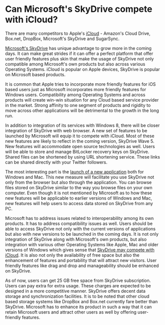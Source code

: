 # Can Microsoft's SkyDrive compete with iCloud?

There are many competitors to Apple's <a href="http://www.apple.com/icloud/">iCloud</a> - Amazon's Cloud Drive, Box.net, DropBox, Microsoft's SkyDrive and SugarSync. 

<a href="http://explore.live.com/skydrive">Microsoft's SkyDrive</a> has unique advantage to grow more in the coming days. It can make great strides if it can offer a perfect platform that offer user friendly features plus skin that make the usage of SkyDrive not only compatible among Microsoft's own products but also across various Operating Systems. iCloud is popular on Apple devices, SkyDrive is popular on Microsoft based products.

It is common that Apple tries to incorporate more friendly features for iOS based users just as Microsoft incorporates more friendly features for Windows users. Compatibility among Operating Systems and across products will create win-win situation for any Cloud based service provider in the market. Strong affinity to one segment of products and rigidity to move across other applications will be detrimental to the growth in the long run.

In addition to integration of its services with Windows 8, there will be closer integration of SkyDrive with web browser. A new set of features to be launched by Microsoft will equip it to compete with iCloud. Most of these new features are likely to reflect in the coming version, SkyDrive Wave 5. New features will accommodate open source technologies as well. Users will be able to store and manage BitLocker recovery keys on SkyDrive. Shared files can be shortened by using URL shortening service. These links can be shared directly with your Twitter followers. 

The most interesting part is the <a href="http://www.pinoytechnologies.com/microsoft-will-integrate-skydrive-app-to-windows-8/">launch of a new application</a> both for Windows and Mac. This new measure will facilitate you use SkyDrive not only from the browser but also through the application. You can browse files stored on SkyDrive similar to the way you browse files on your own computer. Even though it is not mentioned by Microsoft as to how these new features will be applicable to earlier versions of Windows and Mac, new features will help users to access data stored on SkyDrive from any PC. 

Microsoft has to address issues related to interoperability among its own products. It has to address compatibility issues as well. Users should be able to access SkyDrive not only with the current versions of applications but also with new versions to be launched in the coming days. It is not only integration of SkyDrive along with Microsoft's own products, but also integration with various other Operating Systems like Apple, Mac and older versions of Windows which gives sense that <a href="http://www.techtipsgeek.com/how-skydrive-new-features-will-compete-with-dropbox-and-google-docs/14788/">SkyDrive may compete with iCloud</a>. It is also not only the availability of free space but also the enhancement of features and portability that will attract new visitors. User friendly features like drag and drop and manageability should be enhanced on SkyDrive. 

As of now, users can get 25 GB free space from SkyDrive subscription. Users can pay extra for extra usage. These charges are expected to be designed in a more competitive manner. SkyDrive offers decent data storage and synchronization facilities. It is to be noted that other cloud based storage systems like DropBox and Box.net currently fare better than SkyDrive. Microsoft has to enhance its product in such a way that it can retain Microsoft users and attract other users as well by offering user-friendly features.
